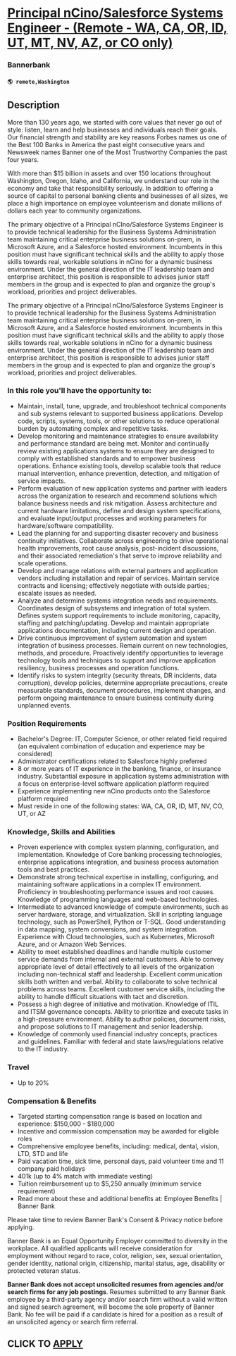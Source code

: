 # [Principal nCino/Salesforce Systems Engineer - (Remote - WA, CA, OR, ID, UT, MT, NV, AZ, or CO only)](https://www.remotewlb.com/apply/principal-ncino-salesforce-systems-engineer-remote-wa-ca-or-id-ut-mt-nv-az-or-co-only)  
### Bannerbank  
#### `🌎 remote,Washington`  

## Description

More than 130 years ago, we started with core values that never go out of style: listen, learn and help businesses and individuals reach their goals. Our financial strength and stability are key reasons Forbes names us one of the Best 100 Banks in America the past eight consecutive years and Newsweek names Banner one of the Most Trustworthy Companies the past four years.

  

With more than $15 billion in assets and over 150 locations throughout Washington, Oregon, Idaho, and California, we understand our role in the economy and take that responsibility seriously. In addition to offering a source of capital to personal banking clients and businesses of all sizes, we place a high importance on employee volunteerism and donate millions of dollars each year to community organizations.

  

The primary objective of a Principal nCIno/Salesforce Systems Engineer is to provide technical leadership for the Business Systems Administration team maintaining critical enterprise business solutions on-prem, in Microsoft Azure, and a Salesforce hosted environment. Incumbents in this position must have significant technical skills and the ability to apply those skills towards real, workable solutions in nCino for a dynamic business environment. Under the general direction of the IT leadership team and enterprise architect, this position is responsible to advises junior staff members in the group and is expected to plan and organize the group's workload, priorities and project deliverables.

  

  

  

The primary objective of a Principal nCIno/Salesforce Systems Engineer is to provide technical leadership for the Business Systems Administration team maintaining critical enterprise business solutions on-prem, in Microsoft Azure, and a Salesforce hosted environment. Incumbents in this position must have significant technical skills and the ability to apply those skills towards real, workable solutions in nCino for a dynamic business environment. Under the general direction of the IT leadership team and enterprise architect, this position is responsible to advises junior staff members in the group and is expected to plan and organize the group's workload, priorities and project deliverables.

  

  

  

### In this role you'll have the opportunity to:

* Maintain, install, tune, upgrade, and troubleshoot technical components and sub systems relevant to supported business applications. Develop code, scripts, systems, tools, or other solutions to reduce operational burden by automating complex and repetitive tasks.
* Develop monitoring and maintenance strategies to ensure availability and performance standard are being met. Monitor and continually review existing applications systems to ensure they are designed to comply with established standards and to empower business operations. Enhance existing tools, develop scalable tools that reduce manual intervention, enhance prevention, detection, and mitigation of service impacts.
* Perform evaluation of new application systems and partner with leaders across the organization to research and recommend solutions which balance business needs and risk mitigation. Assess architecture and current hardware limitations, define and design system specifications, and evaluate input/output processes and working parameters for hardware/software compatibility.
* Lead the planning for and supporting disaster recovery and business continuity initiatives. Collaborate across engineering to drive operational health improvements, root cause analysis, post-incident discussions, and their associated remediation's that serve to improve reliability and scale operations.
* Develop and manage relations with external partners and application vendors including installation and repair of services. Maintain service contracts and licensing; effectively negotiate with outside parties; escalate issues as needed.
* Analyze and determine systems integration needs and requirements. Coordinates design of subsystems and integration of total system. Defines system support requirements to include monitoring, capacity, staffing and patching/updating. Develop and maintain appropriate applications documentation, including current design and operation.
* Drive continuous improvement of system automation and system integration of business processes. Remain current on new technologies, methods, and procedure. Proactively identify opportunities to leverage technology tools and techniques to support and improve application resiliency, business processes and operation functions.
* Identify risks to system integrity (security threats, DR incidents, data corruption), develop policies, determine appropriate precautions, create measurable standards, document procedures, implement changes, and perform ongoing maintenance to ensure business continuity during unplanned events.

  

### Position Requirements

* Bachelor's Degree: IT, Computer Science, or other related field required (an equivalent combination of education and experience may be considered) 
* Administrator certifications related to Salesforce highly preferred
* 8 or more years of IT experience in the banking, finance, or insurance industry. Substantial exposure in application systems administration with a focus on enterprise-level software application platform required 
* Experience implementing new nCino products onto the Salesforce platform required
* Must reside in one of the following states: WA, CA, OR, ID, MT, NV, CO, UT, or AZ

  

### Knowledge, Skills and Abilities

* Proven experience with complex system planning, configuration, and implementation. Knowledge of Core banking processing technologies, enterprise applications integration, and business process automation tools and best practices. 
* Demonstrate strong technical expertise in installing, configuring, and maintaining software applications in a complex IT environment. Proficiency in troubleshooting performance issues and root causes. Knowledge of programming languages and web-based technologies. 
* Intermediate to advanced knowledge of compute environments, such as server hardware, storage, and virtualization. Skill in scripting language technology, such as PowerShell, Python or T-SQL. Good understanding in data mapping, system conversions, and system integration. Experience with Cloud technologies, such as Kubernetes, Microsoft Azure, and or Amazon Web Services. 
* Ability to meet established deadlines and handle multiple customer service demands from internal and external customers. Able to convey appropriate level of detail effectively to all levels of the organization including non-technical staff and leadership. Excellent communication skills both written and verbal. Ability to collaborate to solve technical problems across teams. Excellent customer service skills, including the ability to handle difficult situations with tact and discretion. 
* Possess a high degree of initiative and motivation. Knowledge of ITIL and ITSM governance concepts. Ability to prioritize and execute tasks in a high-pressure environment. Ability to author policies, document risks, and propose solutions to IT management and senior leadership. 
* Knowledge of commonly used financial industry concepts, practices and guidelines. Familiar with federal and state laws/regulations relative to the IT industry. 

  

### Travel

* Up to 20%

  

### Compensation & Benefits

* Targeted starting compensation range is based on location and experience: $150,000 - $180,000
* Incentive and commission compensation may be awarded for eligible roles
* Comprehensive employee benefits, including: medical, dental, vision, LTD, STD and life
* Paid vacation time, sick time, personal days, paid volunteer time and 11 company paid holidays
* 401k (up to 4% match with immediate vesting)
* Tuition reimbursement up to $5,250 annually (minimum service requirement)
* Read more about these and additional benefits at: Employee Benefits | Banner Bank

  

Please take time to review Banner Bank's Consent & Privacy notice before applying.

  

Banner Bank is an Equal Opportunity Employer committed to diversity in the workplace. All qualified applicants will receive consideration for employment without regard to race, color, religion, sex, sexual orientation, gender identity, national origin, citizenship, marital status, age, disability or protected veteran status.

  

 **Banner Bank does not accept unsolicited resumes from agencies and/or search firms for any job postings**. Resumes submitted to any Banner Bank employee by a third-party agency and/or search firm without a valid written and signed search agreement, will become the sole property of Banner Bank. No fee will be paid if a candidate is hired for a position as a result of an unsolicited agency or search firm referral.

  
## CLICK TO [APPLY](https://www.remotewlb.com/apply/principal-ncino-salesforce-systems-engineer-remote-wa-ca-or-id-ut-mt-nv-az-or-co-only)

